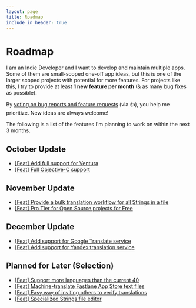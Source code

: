 ```yaml
---
layout: page
title: Roadmap
include_in_header: true
---
```


# Roadmap

I am an Indie Developer and I want to develop and maintain multiple apps. Some of them are small-scoped one-off app ideas, but this is one of the larger scoped projects with potential for more features. For projects like this, I try to provide at least **1 new feature per month** (& as many bug fixes as possible).

By [voting on bug reports and feature requests](https://github.com/FlineDev/ReMafoX/issues?q=is%3Aissue+sort%3Aupdated+is%3Aopen) (via 👍), you help me prioritize.
New ideas are always welcome!

The following is a list of the features I'm planning to work on within the next 3 months.

## October Update

* [[Feat] Add full support for Ventura](https://github.com/FlineDev/ReMafoX/issues/9)
* [[Feat] Full Objective-C support](https://github.com/FlineDev/ReMafoX/issues/26)

## November Update

* [[Feat] Provide a bulk translation workflow for all Strings in a file](https://github.com/FlineDev/ReMafoX/issues/18)
* [[Feat] Pro Tier for Open Source projects for Free](https://github.com/FlineDev/ReMafoX/issues/10)

## December Update

* [[Feat] Add support for Google Translate service](https://github.com/FlineDev/ReMafoX/issues/11)
* [[Feat] Add support for Yandex translation service](https://github.com/FlineDev/ReMafoX/issues/4)

## Planned for Later (Selection)

* [[Feat] Support more languages than the current 40](https://github.com/FlineDev/ReMafoX/issues/39)
* [[Feat] Machine-translate Fastlane App Store text files](https://github.com/FlineDev/ReMafoX/issues/14)
* [[Feat] Easy way of inviting others to verify translations](https://github.com/FlineDev/ReMafoX/issues/13)
* [[Feat] Specialized Strings file editor](https://github.com/FlineDev/ReMafoX/issues/12)
